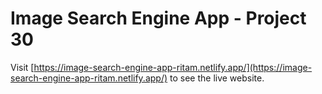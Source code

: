 # Image Search Engine App - Project 30

Visit [https://image-search-engine-app-ritam.netlify.app/](https://image-search-engine-app-ritam.netlify.app/) to see the live website.